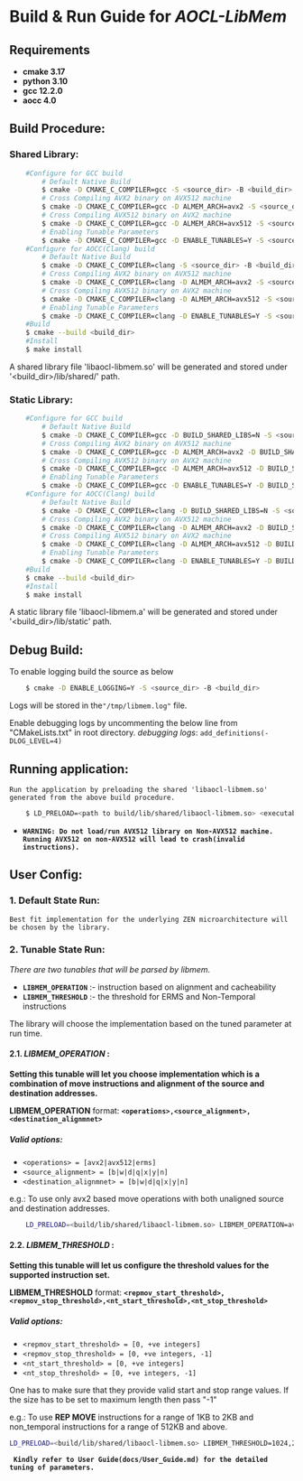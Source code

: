 # Build & Run Guide for **_AOCL-LibMem_**

## Requirements
 * **cmake 3.17**
 * **python 3.10**
 * **gcc 12.2.0**
 * **aocc 4.0**

## Build Procedure:
### Shared Library:
```sh
    #Configure for GCC build
        # Default Native Build
        $ cmake -D CMAKE_C_COMPILER=gcc -S <source_dir> -B <build_dir>
        # Cross Compiling AVX2 binary on AVX512 machine
        $ cmake -D CMAKE_C_COMPILER=gcc -D ALMEM_ARCH=avx2 -S <source_dir> -B <build_dir>
        # Cross Compiling AVX512 binary on AVX2 machine
        $ cmake -D CMAKE_C_COMPILER=gcc -D ALMEM_ARCH=avx512 -S <source_dir> -B <build_dir>
        # Enabling Tunable Parameters
        $ cmake -D CMAKE_C_COMPILER=gcc -D ENABLE_TUNABLES=Y -S <source_dir> -B <build_dir>
    #Configure for AOCC(Clang) build
        # Default Native Build
        $ cmake -D CMAKE_C_COMPILER=clang -S <source_dir> -B <build_dir>
        # Cross Compiling AVX2 binary on AVX512 machine
        $ cmake -D CMAKE_C_COMPILER=clang -D ALMEM_ARCH=avx2 -S <source_dir> -B <build_dir>
        # Cross Compiling AVX512 binary on AVX2 machine
        $ cmake -D CMAKE_C_COMPILER=clang -D ALMEM_ARCH=avx512 -S <source_dir> -B <build_dir>
        # Enabling Tunable Parameters
        $ cmake -D CMAKE_C_COMPILER=clang -D ENABLE_TUNABLES=Y -S <source_dir> -B <build_dir>
    #Build
    $ cmake --build <build_dir>
    #Install
    $ make install
```

A shared library file 'libaocl-libmem.so' will be generated and stored under '<build_dir>/lib/shared/' path.


### Static Library:
```sh
    #Configure for GCC build
        # Default Native Build
        $ cmake -D CMAKE_C_COMPILER=gcc -D BUILD_SHARED_LIBS=N -S <source_dir> -B <build_dir>
        # Cross Compiling AVX2 binary on AVX512 machine
        $ cmake -D CMAKE_C_COMPILER=gcc -D ALMEM_ARCH=avx2 -D BUILD_SHARED_LIBS=N -S <source_dir> -B <build_dir>
        # Cross Compiling AVX512 binary on AVX2 machine
        $ cmake -D CMAKE_C_COMPILER=gcc -D ALMEM_ARCH=avx512 -D BUILD_SHARED_LIBS=N -S <source_dir> -B <build_dir>
        # Enabling Tunable Parameters
        $ cmake -D CMAKE_C_COMPILER=gcc -D ENABLE_TUNABLES=Y -D BUILD_SHARED_LIBS=N -S <source_dir> -B <build_dir>
    #Configure for AOCC(Clang) build
        # Default Native Build
        $ cmake -D CMAKE_C_COMPILER=clang -D BUILD_SHARED_LIBS=N -S <source_dir> -B <build_dir>
        # Cross Compiling AVX2 binary on AVX512 machine
        $ cmake -D CMAKE_C_COMPILER=clang -D ALMEM_ARCH=avx2 -D BUILD_SHARED_LIBS=N -S <source_dir> -B <build_dir>
        # Cross Compiling AVX512 binary on AVX2 machine
        $ cmake -D CMAKE_C_COMPILER=clang -D ALMEM_ARCH=avx512 -D BUILD_SHARED_LIBS=N -S <source_dir> -B <build_dir>
        # Enabling Tunable Parameters
        $ cmake -D CMAKE_C_COMPILER=clang -D ENABLE_TUNABLES=Y -D BUILD_SHARED_LIBS=N -S <source_dir> -B <build_dir>
    #Build
    $ cmake --build <build_dir>
    #Install
    $ make install
```

A static library file 'libaocl-libmem.a' will be generated and stored under '<build_dir>/lib/static' path.

## Debug Build:
 To enable logging build the source as below
```sh
    $ cmake -D ENABLE_LOGGING=Y -S <source_dir> -B <build_dir>
```
 Logs will be stored in the`"/tmp/libmem.log"` file.

 Enable debugging logs by uncommenting the below line from  "CMakeLists.txt" in root directory.
 _debugging logs_: `add_definitions(-DLOG_LEVEL=4)`

## Running application:
 ``Run the application by preloading the shared 'libaocl-libmem.so' generated from the above build procedure.``
```sh
    $ LD_PRELOAD=<path to build/lib/shared/libaocl-libmem.so> <executable> <params>
```
 * **`WARNING: Do not load/run AVX512 library on Non-AVX512 machine. Running AVX512 on non-AVX512 will lead to crash(invalid instructions).`**

## User Config:
### 1. Default State Run:
 ``Best fit implementation for the underlying ZEN microarchitecture will be chosen by the library.``


### 2. Tunable State Run:

_There are two tunables that will be parsed by libmem._
 * **`LIBMEM_OPERATION`** :- instruction based on alignment and cacheability
 * **`LIBMEM_THRESHOLD`** :- the threshold for ERMS and Non-Temporal instructions

The library will choose the implementation based on the tuned parameter at run time.

#### 2.1. _LIBMEM_OPERATION_ :
**Setting this tunable will let you choose implementation which is a combination of move instructions and alignment of the source and destination addresses.**

 **LIBMEM_OPERATION** format: **`<operations>,<source_alignment>,<destination_alignmnet>`**

 ##### Valid options:
 * `<operations> = [avx2|avx512|erms]`
 * `<source_alignment> = [b|w|d|q|x|y|n]`
 * `<destination_alignmnet> = [b|w|d|q|x|y|n]`

 e.g.:  To use only avx2 based move operations with both unaligned source and destination addresses.
```sh
    LD_PRELOAD=<build/lib/shared/libaocl-libmem.so> LIBMEM_OPERATION=avx2,b,b <executable>
```

#### 2.2. _LIBMEM_THRESHOLD_ :
**Setting this tunable will let us configure the threshold values for the supported instruction set.**

 **LIBMEM_THRESHOLD** format: **`<repmov_start_threshold>,<repmov_stop_threshold>,<nt_start_threshold>,<nt_stop_threshold>`**

 ##### Valid options:
 * `<repmov_start_threshold> = [0, +ve integers]`
 * `<repmov_stop_threshold> = [0, +ve integers, -1]`
 * `<nt_start_threshold> = [0, +ve integers]`
 * `<nt_stop_threshold> = [0, +ve integers, -1]`

 One has to make sure that they provide valid start and stop range values.
 If the size has to be set to maximum length then pass "-1"

 e.g.: To use **REP MOVE** instructions for a range of 1KB to 2KB and non_temporal instructions for a range of 512KB and above.
 ```sh
 LD_PRELOAD=<build/lib/shared/libaocl-libmem.so> LIBMEM_THRESHOLD=1024,2048,524288,-1 <executable>
 ```
 **` Kindly refer to User Guide(docs/User_Guide.md) for the detailed tuning of parameters.`**
